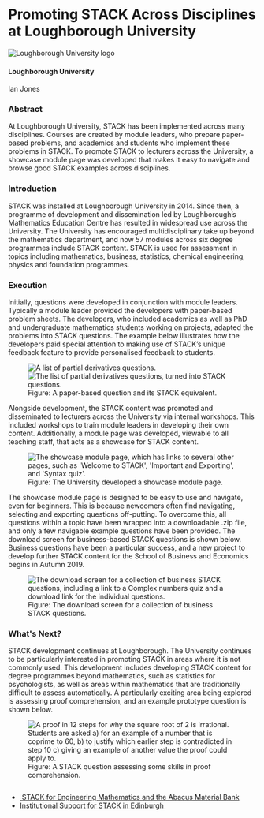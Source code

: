 # Promoting STACK Across Disciplines at Loughborough University
<img class="figure-img img-fluid float-right img-logo" src="../Images/LBORO_logo.png" alt="Loughborough University logo">

#### Loughborough University

Ian Jones

### Abstract

At Loughborough University, STACK has been implemented across many disciplines. Courses are created by module leaders, who prepare paper-based problems, and academics and students who implement these problems in STACK. To promote STACK to lecturers across the University, a showcase module page was developed that makes it easy to navigate and browse good STACK examples across disciplines.

### Introduction

STACK was installed at Loughborough University in 2014. Since then, a programme of development and dissemination led by Loughborough’s Mathematics Education Centre has resulted in widespread use across the University. The University has encouraged multidisciplinary take up beyond the mathematics department, and now 57 modules across six degree programmes include STACK content. STACK is used for assessment in topics including mathematics, business, statistics, chemical engineering, physics and foundation programmes. 

### Execution

Initially, questions were developed in conjunction with module leaders. Typically a module leader provided the developers with paper-based problem sheets. The developers, who included academics as well as PhD and undergraduate mathematics students working on projects, adapted the problems into STACK questions. The example below illustrates how the developers paid special attention to making use of STACK’s unique feedback feature to provide personalised feedback to students.  

<div class="float-none img-middle">
<figure class="figure">
<img class="figure-img img-fluid" src="../Images/LBORO_1.png" alt="A list of partial derivatives questions.">
<img class="figure-img img-fluid" src="../Images/LBORO_2.png" alt="The list of partial derivatives questions, turned into STACK questions.">
  <figcaption class="figure-caption">Figure: A paper-based question and its STACK equivalent.</figcaption>
</figure></div>

Alongside development, the STACK content was promoted and disseminated to lecturers across the University via internal workshops. This included workshops to train module leaders in developing their own content. Additionally, a module page was developed, viewable to all teaching staff, that acts as a showcase for STACK content.

<div class="float-none img-middle">
<figure class="figure">
<img class="figure-img img-fluid" src="../Images/LBORO_3.png" alt="The showcase module page, which has links to several other pages, such as 'Welcome to STACK', 'Important and Exporting', and 'Syntax quiz'.">
  <figcaption class="figure-caption">Figure: The University developed a showcase module page.</figcaption>
</figure></div>

The showcase module page is designed to be easy to use and navigate, even for beginners. This is because newcomers often find navigating, selecting and exporting questions off-putting. To overcome this, all questions within a topic have been wrapped into a downloadable .zip file, and only a few navigable example questions have been provided. The download screen for business-based STACK questions is shown below. Business questions have been a particular success, and a new project to develop further STACK content for the School of Business and Economics begins in Autumn 2019.

<div class="float-none img-middle">
<figure class="figure">
<img class="figure-img img-fluid" src="../Images/LBORO_4.png" alt="The download screen for a collection of business STACK questions, including a link to a Complex numbers quiz and a download link for the individual questions.">
  <figcaption class="figure-caption">Figure: The download screen for a collection of business STACK questions.</figcaption>
</figure></div>


### What's Next?

STACK development continues at Loughborough. The University continues to be particularly interested in promoting STACK in areas where it is not commonly used. This development includes developing STACK content for degree programmes beyond mathematics, such as statistics for psychologists, as well as areas within mathematics that are traditionally difficult to assess automatically. A particularly exciting area being explored is assessing proof comprehension, and an example prototype question is shown below.

<div class="float-none img-middle">
<figure class="figure">
<img class="figure-img img-fluid" src="../Images/LBORO_5.png" alt="A proof in 12 steps for why the square root of 2 is irrational. Students are asked a) for an example of a number that is coprime to 60, b) to justify which earlier step is contradicted in step 10 c) giving an example of another value the proof could apply to.">
  <figcaption class="figure-caption">Figure: A STACK question assessing some skills in proof comprehension.</figcaption>
</figure></div>

<nav aria-label="...">
  <ul class="pagination pagination-lg justify-content-center" style="margin-top:2em">
    <li class="page-item"><a href="../ABACUS" class="page-link"><i class="fa fa-arrow-left"></i>&nbsp;STACK for Engineering Mathematics and the Abacus Material Bank</a></li>
    <li class="page-item"><a href="../Edinburgh" class="page-link" >Institutional Support for STACK in Edinburgh&nbsp;<i class="fa fa-arrow-right"></i></a></li>
  </ul>
</nav>